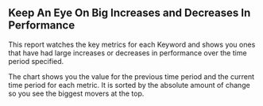 ## Keep An Eye On Big Increases and Decreases In Performance
This report watches the key metrics for each Keyword and shows you ones that have had large increases or decreases in performance over the time period specified.

The chart shows you the value for the previous time period and the current time period for each metric. It is sorted by the absolute amount of change so you see the biggest movers at the top.
